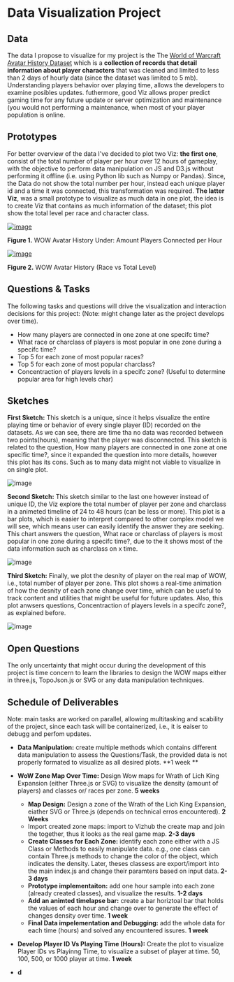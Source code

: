 # Data Visualization Project

## Data

The data I propose to visualize for my project is the The [World of Warcraft Avatar History Dataset](https://gist.github.com/meperezcuello/38533ec33abb5e0b3568fa4f91d97bb3) which is a **collection of records that detail information about player characters** that was cleaned and limited to less than 2 days of hourly data (since the dataset was limited to 5 mb). Understanding players behavior over playing time, allows the developers to examine posibles updates. futhermore, good Viz allows proper predict gaming time for any future update or server optimization and maintenance (you would not performing a maintenance, when most of your player population is online.

## Prototypes

For better overview of the data I've decided to plot two Viz: **the first one**, consist of the total number of player per hour over 12 hours of gameplay, with the objective to perform data manipulation on JS and D3.js without performing it offline (i.e. using Python lib such as Numpy or Pandas). Since, the Data do not show the total number per hour, instead each unique player id and a time it was connected, this transformation was required. **The latter Viz**, was a small prototype to visualize as much data in one plot, the idea is to create Viz that contains as much information of the dataset; this plot show the total level per race and character class.

[![image](https://raw.githubusercontent.com/meperezcuello/dataviz-project-template-proposal/master/%23numberplayerconencted.png)](https://beta.vizhub.com/meperezcuello/15362afeabb94920b4c1fd8175464829)

**Figure 1.** WOW Avatar History Under: Amount Players Connected per Hour

[![image](https://raw.githubusercontent.com/meperezcuello/dataviz-project-template-proposal/master/racevslevel.png)](https://beta.vizhub.com/meperezcuello/0eca535128ec4e0bb3c5e03866adad68)
  
**Figure 2.** WOW Avatar History (Race vs Total Level)

## Questions & Tasks

The following tasks and questions will drive the visualization and interaction decisions for this project:
(Note: might change later as the project develops over time).

* How many players are connected in one zone at one specifc time?
* What race or charclass of players is most popular in one zone during a specifc time?
* Top 5 for each zone of most popular races?
* Top 5 for each zone of most popular charclass?
* Concentraction of players levels in a specifc zone? (Useful to determine popular area for high levels char)

## Sketches

**First Sketch:** This sketch is a unique, since it helps visualize the entire playing time or behavior of every single player (ID) recorded on the datasets. As we can see, there are time tha no data was recorded between two points(hours), meaning that the player was disconnected. This sketch is related to the question, How many players are connected in one zone at one specific time?, since it expanded the question into more details, however this plot has its cons. Such as to many data might not viable to visualize in on single plot.

![image](https://raw.githubusercontent.com/meperezcuello/dataviz-project-template-proposal/master/PlayerID%20vs%20Time.jpeg)

**Second Sketch:** This sketch similar to the last one however instead of unique ID, the Viz explore the total number of player per zone and charclass in a animeted timeline of 24 to 48 hours (can be less or more). This plot is a bar plots, which is easier to interpret compared to other complex model we will see, which means user can easily identify the answer they are seeking. This chart answers the question, What race or charclass of players is most popular in one zone during a specifc time?, due to the it shows most of the data information such as charclass on x time.

![image](https://raw.githubusercontent.com/meperezcuello/dataviz-project-template-proposal/master/Most%20Popular%20CharClass%20per%20Zone.jpeg)


**Third Sketch:** Finally, we plot the desnity of player on the real map of WOW, i.e., total number of player per zone. This plot shows a real-time animation of how the desnity of each zone change over time, which can be useful to track content and utilities that might be useful for future updates. Also, this plot anwsers questions, Concentraction of players levels in a specifc zone?, as explained before.

![image](https://raw.githubusercontent.com/meperezcuello/dataviz-project-template-proposal/master/WOW%20Player%20Zone%20Density%20over%2048%20hours.jpeg)

## Open Questions

The only uncertainty that might occur during the development of this project is time concern to learn the libraries to design the WOW maps either in three.js, TopoJson.js or SVG or any data manipulation techniques.

## Schedule of Deliverables
Note: main tasks are worked on parallel, allowing multitasking and scability of the project, since each task will be containerized, i.e., it is eaiser to debugg and perfom updates. 

* **Data Manipulation:** create multiple methods which contains different data manipulation to assess the Questions/Task, the provided data is not properly formated to visualize as all desired plots. **1 week **

* **WoW Zone Map Over Time:** Design Wow maps for Wrath of Lich King Expansion (either Three.js or SVG) to visualize the density (amount of players) and classes or/ races per zone. **5 weeks**
  * **Map Design:** Design a zone of the Wrath of the Lich King Expansion, eiather SVG or Three.js (depends on technical erros encountered). **2 Weeks**
  * Import created zone maps: import to Vizhub the create map and join the together, thus it looks as the real game map. **2-3 days**
  * **Create Classes for Each Zone:** identify each zone either with a JS Class or Methods to easily manipulate data. e.g., one class can contain Three.js methods to change the color of the object, which indicates the density. Later, theses classess are export/import into the main index.js and change their paramters based on input data. **2-3 days**
  * **Prototype implementaiton:** add one hour sample into each zone (already created classes), and visualize the results. **1-2 days**
  * **Add an animted timelapse bar:** create a bar horiztoal bar that holds the values of each hour and change over to generate the effect of changes density over time. **1 week**
  * **Final Data impelementation and Debugging:** add the whole data for each time (hours) and solved any encountered issures. **1 week**
 
* **Develop Player ID Vs Playing Time (Hours):** Create the plot to visualize Player IDs vs Playinng Time, to visualize a subset of player at time. 50, 100, 500, or 1000 player at time. **1 week**


* **d**


